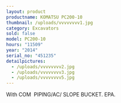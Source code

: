 ```yaml
---
layout: product
productname: KOMATSU PC200-10
thumbnail: /uploads/vvvvvvvv1.jpg
category: Excavators
sold: false
model: PC200-10
hours: "11509"
year: "2014"
serial_no: "451235"
detailpictures:
  - /uploads/vvvvvvvv2.jpg
  - /uploads/vvvvvvvv3.jpg
  - /uploads/vvvvvvvv5.jpg
---
```

With COM  PIPING/AC/ SLOPE BUCKET. EPA.